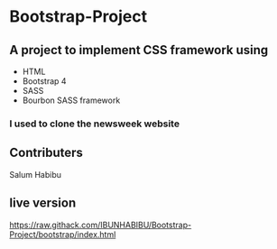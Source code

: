 # Bootstrap-Project
## A project to implement CSS framework using 
* HTML
* Bootstrap 4
* SASS
* Bourbon SASS framework
### I used to clone the newsweek website

## Contributers
Salum Habibu

## live version
https://raw.githack.com/IBUNHABIBU/Bootstrap-Project/bootstrap/index.html

